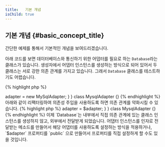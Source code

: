 ```yaml
---
title:   기본 개념
isChild: true
---
```


## 기본 개념 {#basic_concept_title}

간단한 예제를 통해서 기본적인 개념을 보여드리겠습니다.

아래 코드를 보면 데이터베이스와 통신하기 위한 어댑터를 필요로 하는 `Database`라는 클래스가 있습니다. 생성자에서 어댑터 인스턴스를 생성하는 방식으로 되어 있어서 두 클래스는 서로 강한 의존 관계를 가지고 있습니다. 그래서 `Database` 클래스를 테스트하기도 어렵습니다.

{% highlight php %}
<?php
namespace Database;

class Database
{
    protected $adapter;

    public function __construct()
    {
        $this->adapter = new MySqlAdapter;
    }
}

class MysqlAdapter {}
{% endhighlight %}

아래와 같이 리팩터링하여 의존성 주입을 사용하도록 하면 의존 관계를 약화시킬 수 있습니다.

{% highlight php %}
<?php
namespace Database;

class Database
{
    protected $adapter;

    public function __construct(MySqlAdapter $adapter)
    {
        $this->adapter = $adapter;
    }
}

class MysqlAdapter {}
{% endhighlight %}

이제 `Database`는 내부에서 직접 의존 관계에 있는 클래스 인스턴스를 생성하지 않고, 외부에서 전달받게 되었습니다.
어댑터 인스턴스를 인자로 전달받는 메소드를 만들어서 해당 어댑터를 사용하도록 설정하는 방식을 적용하거나, 
`$adapter` 프로퍼티를 `public` 으로 만들어서 프로퍼티를 직접 설정하게 할 수도 있을 것입니다.
